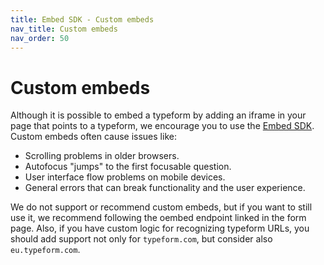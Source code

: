 ```yaml
---
title: Embed SDK - Custom embeds
nav_title: Custom embeds
nav_order: 50
---
```


# Custom embeds

Although it is possible to embed a typeform by adding an iframe in your page that points to a typeform, we encourage you to use the [Embed SDK](https://developer.typeform.com/embed/). Custom embeds often cause issues like:

- Scrolling problems in older browsers.
- Autofocus "jumps" to the first focusable question.
- User interface flow problems on mobile devices.
- General errors that can break functionality and the user experience.

We do not support or recommend custom embeds, but if you want to still use it, we recommend following the oembed endpoint linked in the form page.
Also, if you have custom logic for recognizing typeform URLs, you should add support not only for `typeform.com`, but consider also `eu.typeform.com`.
